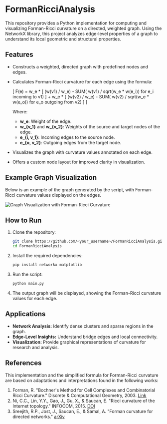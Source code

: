 # FormanRicciAnalysis

This repository provides a Python implementation for computing and visualizing Forman-Ricci curvature on a directed, weighted graph. Using the NetworkX library, this project analyzes edge-level properties of a graph to understand its local geometric and structural properties.

## Features
- Constructs a weighted, directed graph with predefined nodes and edges.
- Calculates Forman-Ricci curvature for each edge using the formula:

  \[
F(e) = w_e * [ (w(v1) / w_e) - SUM( w(v1) / sqrt(w_e * w(e_i)) for e_i incoming to v1) ]
       + w_e * [ (w(v2) / w_e) - SUM( w(v2) / sqrt(w_e * w(e_o)) for e_o outgoing from v2) ]
  \]

  Where:
  - **w_e**: Weight of the edge.
  - **w_{v_1}** and **w_{v_2}**: Weights of the source and target nodes of the edge.
  - **e_{i, v_1}**: Incoming edges to the source node.
  - **e_{o, v_2}**: Outgoing edges from the target node.

- Visualizes the graph with curvature values annotated on each edge.
- Offers a custom node layout for improved clarity in visualization.

## Example Graph Visualization
Below is an example of the graph generated by the script, with Forman-Ricci curvature values displayed on the edges.

![Graph Visualization with Forman-Ricci Curvature](graph_visualization.png)

## How to Run
1. Clone the repository:
   ```bash
   git clone https://github.com/<your_username>/FormanRicciAnalysis.git
   cd FormanRicciAnalysis
   ```
2. Install the required dependencies:
   ```bash
   pip install networkx matplotlib
   ```
3. Run the script:
   ```bash
   python main.py
   ```
4. The output graph will be displayed, showing the Forman-Ricci curvature values for each edge.

## Applications
- **Network Analysis:** Identify dense clusters and sparse regions in the graph.
- **Edge-Level Insights:** Understand bridge edges and local connectivity.
- **Visualization:** Provide graphical representations of curvature for research and analysis.

## References
This implementation and the simplified formula for Forman-Ricci curvature are based on adaptations and interpretations found in the following works:

1. Forman, R. "Bochner's Method for Cell Complexes and Combinatorial Ricci Curvature." Discrete & Computational Geometry, 2003. [Link](https://link.springer.com/article/10.1007/s00454-002-0760-1)
2. Ni, C.C., Lin, Y.Y., Gao, J., Gu, X., & Saucan, E. "Ricci curvature of the Internet topology." INFOCOM, 2015. [DOI](https://doi.org/10.1109/INFOCOM.2015.7218428)
3. Sreejith, R.P., Jost, J., Saucan, E., & Samal, A. "Forman curvature for directed networks." [arXiv](https://arxiv.org/abs/1605.04662)
